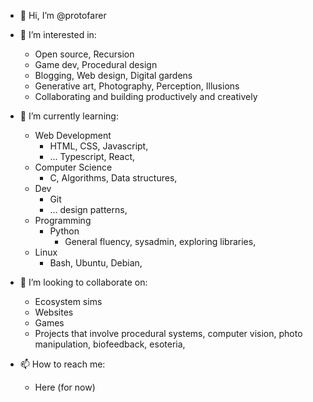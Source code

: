- 👋 Hi, I’m @protofarer

- 👀 I’m interested in:
  - Open source, Recursion
  - Game dev, Procedural design
  - Blogging, Web design, Digital gardens
  - Generative art, Photography, Perception, Illusions
  - Collaborating and building productively and creatively
  
- 🌱 I’m currently learning:
  - Web Development
    - HTML, CSS, Javascript, 
    - ... Typescript, React, 
  - Computer Science
    - C, Algorithms, Data structures, 
  - Dev
    - Git
    - ... design patterns, 
  - Programming
    - Python
      - General fluency, sysadmin, exploring libraries, 
  - Linux
    - Bash, Ubuntu, Debian, 
  
- 💞️ I’m looking to collaborate on:
  - Ecosystem sims
  - Websites
  - Games
  - Projects that involve procedural systems, computer vision, photo manipulation, biofeedback, esoteria, 
  
- 📫 How to reach me:
  - Here (for now)
<!---
protofarer/protofarer is a ✨ special ✨ repository because its `README.md` (this file) appears on your GitHub profile.
You can click the Preview link to take a look at your changes.
--->
